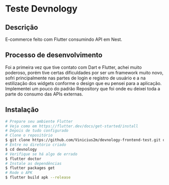 # Teste Devnology

## Descrição
E-commerce feito com Flutter consumindo API em Nest.

## Processo de desenvolvimento
Foi a primeira vez que tive contato com Dart e Flutter, achei muito poderoso, porém tive certas dificuldades por ser um framework muito novo, sofri principalmente nas partes de login e registro de usuário e a na estilização dos widgets conforme o design que eu pensei para a aplicação. Implementei um pouco do padrão Repository que foi onde eu deixei toda a parte do consumo das APIs externas.

## Instalação
```bash
# Prepare seu ambiente Flutter
# Veja como em https://flutter.dev/docs/get-started/install
# Depois de tudo configurado
# Clone o repositório
$ git clone https://github.com/Vinicius2m/devnology-frontend-test.git devnology
# Entre no diretório criado
$ cd devnology
# Verifique se há algo de errado
$ flutter doctor
# Instale as dependências
$ flutter packages get
# Rode o APK
$ flutter build apk --release

```


